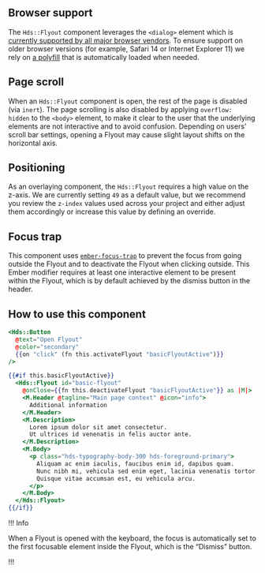## Browser support

The `Hds::Flyout` component leverages the `<dialog>` element which is [currently supported by all major browser vendors](https://caniuse.com/dialog). To ensure support on older browser versions (for example, Safari 14 or Internet Explorer 11) we rely on [a polyfill](https://github.com/GoogleChrome/dialog-polyfill) that is automatically loaded when needed.

## Page scroll

When an `Hds::Flyout` component is open, the rest of the page is disabled (via `inert`). The page scrolling is also disabled by applying `overflow: hidden` to the `<body>` element, to make it clear to the user that the underlying elements are not interactive and to avoid confusion. Depending on users’ scroll bar settings, opening a Flyout may cause slight layout shifts on the horizontal axis.

## Positioning

As an overlaying component, the `Hds::Flyout` requires a high value on the z-axis. We are currently setting `49` as a default value, but we recommend you review the `z-index` values used across your project and either adjust them accordingly or increase this value by defining an override.

## Focus trap

This component uses [`ember-focus-trap`](https://github.com/josemarluedke/ember-focus-trap) to prevent the focus from going outside the Flyout and to deactivate the Flyout when clicking outside. This Ember modifier requires at least one interactive element to be present within the Flyout, which is by default achieved by the dismiss button in the header.

## How to use this component

```handlebars
<Hds::Button
  @text="Open Flyout"
  @color="secondary"
  {{on "click" (fn this.activateFlyout "basicFlyoutActive")}}
/>

{{#if this.basicFlyoutActive}}
  <Hds::Flyout id="basic-flyout"
    @onClose={{fn this.deactivateFlyout "basicFlyoutActive"}} as |M|>
    <M.Header @tagline="Main page context" @icon="info">
      Additional information
    </M.Header>
    <M.Description>
      Lorem ipsum dolor sit amet consectetur.
      Ut ultrices id venenatis in felis auctor ante.
    </M.Description>
    <M.Body>
      <p class="hds-typography-body-300 hds-foreground-primary">
        Aliquam ac enim iaculis, faucibus enim id, dapibus quam.
        Nunc nibh mi, vehicula sed enim eget, lacinia venenatis tortor.
        Quisque vitae accumsan est, eu vehicula arcu.
      </p>
    </M.Body>
  </Hds::Flyout>
{{/if}}
```

!!! Info

When a Flyout is opened with the keyboard, the focus is automatically set to the first focusable element inside the Flyout, which is the “Dismiss” button.

!!!
